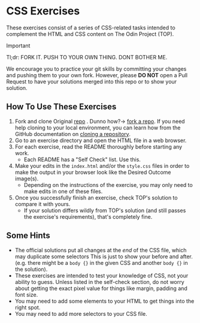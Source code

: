 # CSS Exercises

These exercises consist of a series of CSS-related tasks intended to complement the HTML and CSS content on The Odin Project (TOP).

> [!IMPORTANT] 
> Tl;dr: FORK IT. PUSH TO YOUR OWN THING. DONT BOTHER ME.
> 
> We encourage you to practice your git skills by committing your changes and pushing them to your own fork.  However, please **DO NOT** open a Pull Request to have your solutions merged into this repo or to show your solution. 


## How To Use These Exercises

1. Fork and clone Original [repo](https://github.com/TheOdinProject/css-exercises) . Dunno how?-> [fork a repo](https://docs.github.com/en/get-started/quickstart/fork-a-repo).
    If you need help cloning to your local environment, you can learn how from the GitHub documentation on [cloning a repository](https://docs.github.com/en/github/creating-cloning-and-archiving-repositories/cloning-a-repository-from-github/cloning-a-repository).
1. Go to an exercise directory and open the HTML file in a web browser. 
1. For each exercise, read the README thoroughly before starting any work.
    - Each README has a "Self Check" list. Use this.
1. Make your edits in the `index.html` and/or the `style.css` files in order to make the output in your browser look like the Desired Outcome image(s).
    - Depending on the instructions of the exercise, you may only need to make edits in one of these files.
1. Once you successfully finish an exercise, check TOP's solution to compare it with yours.
    - If your solution differs wildly from TOP's solution (and still passes the exercise's requirements), that's completely fine. 


## Some Hints
- The official solutions put all changes at the _end_ of the CSS file, which may duplicate some selectors This is just to show your before and after.
(e.g. there might be a `body {}` in the given CSS and another `body {}` in the solution). 
- These exercises are intended to test your knowledge of CSS, not your ability to guess. Unless listed in the self-check section, do not worry about getting the exact pixel value for things like margin, padding and font size. 
- You may need to add some elements to your HTML to get things into the right spot. 
- You may need to add more selectors to your CSS file.